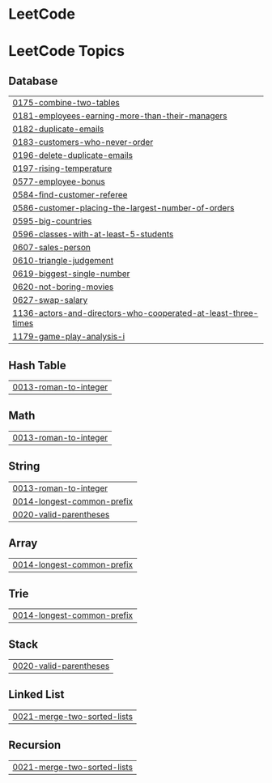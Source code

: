 # LeetCode
<!---LeetCode Topics Start-->
# LeetCode Topics
## Database
|  |
| ------- |
| [0175-combine-two-tables](https://github.com/saeed174/LeetCode/tree/master/0175-combine-two-tables) |
| [0181-employees-earning-more-than-their-managers](https://github.com/saeed174/LeetCode/tree/master/0181-employees-earning-more-than-their-managers) |
| [0182-duplicate-emails](https://github.com/saeed174/LeetCode/tree/master/0182-duplicate-emails) |
| [0183-customers-who-never-order](https://github.com/saeed174/LeetCode/tree/master/0183-customers-who-never-order) |
| [0196-delete-duplicate-emails](https://github.com/saeed174/LeetCode/tree/master/0196-delete-duplicate-emails) |
| [0197-rising-temperature](https://github.com/saeed174/LeetCode/tree/master/0197-rising-temperature) |
| [0577-employee-bonus](https://github.com/saeed174/LeetCode/tree/master/0577-employee-bonus) |
| [0584-find-customer-referee](https://github.com/saeed174/LeetCode/tree/master/0584-find-customer-referee) |
| [0586-customer-placing-the-largest-number-of-orders](https://github.com/saeed174/LeetCode/tree/master/0586-customer-placing-the-largest-number-of-orders) |
| [0595-big-countries](https://github.com/saeed174/LeetCode/tree/master/0595-big-countries) |
| [0596-classes-with-at-least-5-students](https://github.com/saeed174/LeetCode/tree/master/0596-classes-with-at-least-5-students) |
| [0607-sales-person](https://github.com/saeed174/LeetCode/tree/master/0607-sales-person) |
| [0610-triangle-judgement](https://github.com/saeed174/LeetCode/tree/master/0610-triangle-judgement) |
| [0619-biggest-single-number](https://github.com/saeed174/LeetCode/tree/master/0619-biggest-single-number) |
| [0620-not-boring-movies](https://github.com/saeed174/LeetCode/tree/master/0620-not-boring-movies) |
| [0627-swap-salary](https://github.com/saeed174/LeetCode/tree/master/0627-swap-salary) |
| [1136-actors-and-directors-who-cooperated-at-least-three-times](https://github.com/saeed174/LeetCode/tree/master/1136-actors-and-directors-who-cooperated-at-least-three-times) |
| [1179-game-play-analysis-i](https://github.com/saeed174/LeetCode/tree/master/1179-game-play-analysis-i) |
## Hash Table
|  |
| ------- |
| [0013-roman-to-integer](https://github.com/saeed174/LeetCode/tree/master/0013-roman-to-integer) |
## Math
|  |
| ------- |
| [0013-roman-to-integer](https://github.com/saeed174/LeetCode/tree/master/0013-roman-to-integer) |
## String
|  |
| ------- |
| [0013-roman-to-integer](https://github.com/saeed174/LeetCode/tree/master/0013-roman-to-integer) |
| [0014-longest-common-prefix](https://github.com/saeed174/LeetCode/tree/master/0014-longest-common-prefix) |
| [0020-valid-parentheses](https://github.com/saeed174/LeetCode/tree/master/0020-valid-parentheses) |
## Array
|  |
| ------- |
| [0014-longest-common-prefix](https://github.com/saeed174/LeetCode/tree/master/0014-longest-common-prefix) |
## Trie
|  |
| ------- |
| [0014-longest-common-prefix](https://github.com/saeed174/LeetCode/tree/master/0014-longest-common-prefix) |
## Stack
|  |
| ------- |
| [0020-valid-parentheses](https://github.com/saeed174/LeetCode/tree/master/0020-valid-parentheses) |
## Linked List
|  |
| ------- |
| [0021-merge-two-sorted-lists](https://github.com/saeed174/LeetCode/tree/master/0021-merge-two-sorted-lists) |
## Recursion
|  |
| ------- |
| [0021-merge-two-sorted-lists](https://github.com/saeed174/LeetCode/tree/master/0021-merge-two-sorted-lists) |
<!---LeetCode Topics End-->
